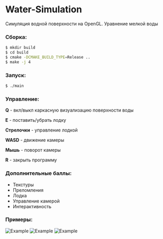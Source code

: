 # Water-Simulation
Симуляция водной поверхности на OpenGL. Уравнение мелкой воды

### Сборка:
```bash
$ mkdir build
$ cd build
$ cmake -DCMAKE_BUILD_TYPE=Release ..
$ make -j 4
```

### Запуск:
```bash
$ ./main
```

### Управление:
**Q** - вкл/выкл каркасную визуализацию поверхности воды

**E** - поставить/убрать лодку

**Стрелочки** - управление лодкой

**WASD** - движение камеры

**Мышь** - поворот камеры

**R** - закрыть программу

### Дополнительные баллы:
- Текстуры
- Преломления
- Лодка
- Управление камерой
- Интерактивность

### Примеры: 
![Example](examples/Scene_1.gif)
![Example](examples/Scene_2.gif)
![Example](examples/Scene_3.gif)

